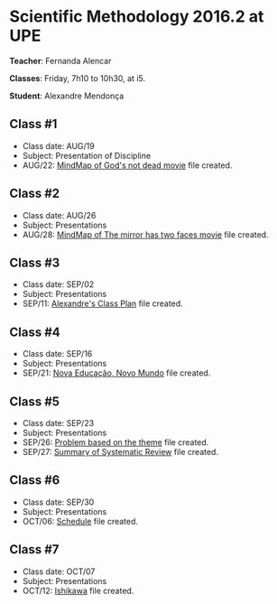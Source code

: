 # Scientific Methodology 2016.2 at UPE

**Teacher**: Fernanda Alencar

**Classes**: Friday, 7h10 to 10h30, at i5.

**Student**: Alexandre Mendonça

## Class #1
- Class date: AUG/19
- Subject: Presentation of Discipline
- AUG/22: [MindMap of God's not dead movie](https://github.com/alexandremendonca/UPE_Master_Degree/blob/master/2016.2/GODISNOTDEAD.zip) file created.

## Class #2
- Class date: AUG/26
- Subject: Presentations
- AUG/28: [MindMap of The mirror has two faces movie](https://github.com/alexandremendonca/UPE_Master_Degree/blob/master/2016.2/THEMIRRORHASTWOFACES.zip) file created.

## Class #3
- Class date: SEP/02
- Subject: Presentations
- SEP/11: [Alexandre's Class Plan](https://github.com/alexandremendonca/UPE_Master_Degree/blob/master/2016.2/PlanodeAula_GestaoAgilSetorPublico.zip) file created.

## Class #4
- Class date: SEP/16
- Subject: Presentations
- SEP/21: [Nova Educação, Novo Mundo](https://github.com/alexandremendonca/UPE_Master_Degree/blob/master/2016.2/NovaEducacaoNovoMundo.zip) file created.

## Class #5
- Class date: SEP/23
- Subject: Presentations
- SEP/26: [Problem based on the theme](https://github.com/alexandremendonca/UPE_Master_Degree/blob/master/2016.2/ProblemaBaseadoTema.txt) file created.
- SEP/27: [Summary of Systematic Review](https://github.com/alexandremendonca/UPE_Master_Degree/blob/master/2016.2/RESUMOCRITICO_REVISAOSISTEMATICA.zip) file created.

## Class #6
- Class date: SEP/30
- Subject: Presentations
- OCT/06: [Schedule](https://github.com/alexandremendonca/UPE_Master_Degree/blob/master/2016.2/MacroCronogramaMestrado.zip) file created.

## Class #7
- Class date: OCT/07
- Subject: Presentations
- OCT/12: [Ishikawa](https://github.com/alexandremendonca/UPE_Master_Degree/blob/master/2016.2/DiagramaEspinhadePeixe_Alexandre.zip) file created.